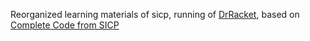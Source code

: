 Reorganized learning materials of sicp, running of [DrRacket], based on [Complete Code from SICP]

[DrRacket]:http://racket-lang.org/
[Complete Code from SICP]:http://mitpress.mit.edu/sicp/code/index.html]
